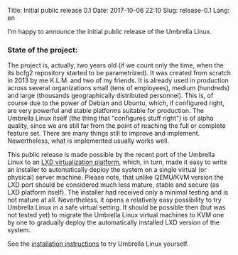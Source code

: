 Title: Initial public release 0.1
Date: 2017-10-06 22:10
Slug: release-0.1
Lang: en

I'm happy to announce the initial public release of the Umbrella Linux.

### State of the project:

The project is, actually, two years old (if we count only the time,
when the its bcfg2 repository started to be parametrized). It was created
from scratch in 2013 by me K.L.M. and two of my friends.
It is already used in production across several organizations small
(tens of employees), medium (hundreds) and large (thousands geographically
distributed personnel). This is, of course due to the power of Debian and
Ubuntu, which, if configured right, are very powerful and stable platforms
 suitable for production. The Umbrella Linux itself (the thing that
"configures stuff right") is of alpha quality, since we are still
far from the point of reaching the full or complete feature set. There are
many things still to improve and implement. Newertheless, what is implemented
usually works well.

This public release is made possible by the recent port of
the Umbrella Linux to an 
[LXD virtualization platform](https://linuxcontainers.org/lxd/),
which, in turn,
made it easy to write an installer to automatically deploy the system
on a single virtual (or physical) server machine. Please note, that
unlike QEMU/KVM version the LXD port should be considered much less
mature, stable and secure (as LXD platform itself).
The installer had received only a minimal testing and is not mature at all.
Nevertheless, it opens a relatively
easy possibility to try Umbrella Linux in a safe virtual setting.
It should be possible then (but was not tested yet) to migrate the Umbrella
Linux virtual machines to KVM one by one to gradually deploy the automatically
installed LXD version of the system.

See the
[installation instructions](/umbrella-linux/installation/)
to try Umbrella Linux yourself.
